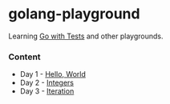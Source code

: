 # golang-playground
Learning [Go with Tests](https://quii.gitbook.io/learn-go-with-tests/) and other playgrounds.

### Content

* Day 1 - [Hello, World](https://quii.gitbook.io/learn-go-with-tests/go-fundamentals/hello-world)
* Day 2 - [Integers](https://quii.gitbook.io/learn-go-with-tests/go-fundamentals/integers)
* Day 3 - [Iteration](https://quii.gitbook.io/learn-go-with-tests/go-fundamentals/iteration)